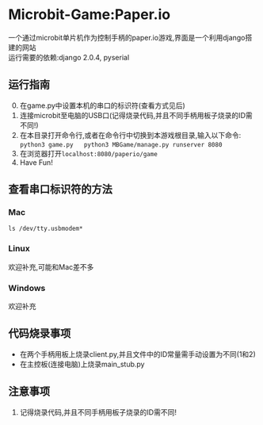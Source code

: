 # Microbit-Game:Paper.io
  
一个通过microbit单片机作为控制手柄的paper.io游戏,界面是一个利用django搭建的网站  
运行需要的依赖:django 2.0.4, pyserial  

## 运行指南
0. 在game.py中设置本机的串口的标识符(查看方式见后)
1. 连接microbit至电脑的USB口(记得烧录代码,并且不同手柄用板子烧录的ID需不同!)
2. 在本目录打开命令行,或者在命令行中切换到本游戏根目录,输入以下命令:  
``
python3 game.py  
python3 MBGame/manage.py runserver 8080  
``  
3. 在浏览器打开`localhost:8080/paperio/game`
4. Have Fun!

## 查看串口标识符的方法

### Mac
`ls /dev/tty.usbmodem*`
### Linux
欢迎补充,可能和Mac差不多
### Windows
欢迎补充

## 代码烧录事项
* 在两个手柄用板上烧录client.py,并且文件中的ID常量需手动设置为不同(1和2)
* 在主控板(连接电脑)上烧录main_stub.py

## 注意事项
1. 记得烧录代码,并且不同手柄用板子烧录的ID需不同!
